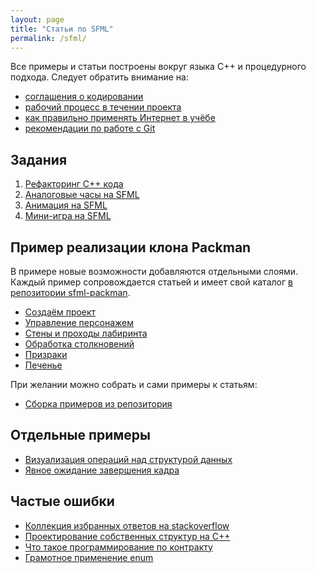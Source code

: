 ```yaml
---
layout: page
title: "Статьи по SFML"
permalink: /sfml/
---
```


Все примеры и статьи построены вокруг языка C++ и процедурного подхода. Следует обратить внимание на:

- [соглашения о кодировании](/sfml/coding_conventions.html)
- [рабочий процесс в течении проекта](/sfml/workflow-knowledge.html)
- [как правильно применять Интернет в учёбе](/sfml/how-to-use-web.html)
- [рекомендации по работе с Git](/sfml/git-workflow.html)

## Задания

 1. [Рефакторинг C++ кода](/sfml/1.1-refactor.html)
 2. [Аналоговые часы на SFML](/sfml/1.2-clocks.html)
 3. [Анимация на SFML](/sfml/1.3-animation.html)
 4. [Мини-игра на SFML](/sfml/1.4-minigames.html)

## Пример реализации клона Packman

В примере новые возможности добавляются отдельными слоями. Каждый пример сопровождается статьей и имеет свой каталог [в репозитории sfml-packman](https://github.com/ps-group/sfml-packman).

- [Создаём проект](/packman/1.html)
- [Управление персонажем](/packman/2.html)
- [Стены и проходы лабиринта](/packman/3.html)
- [Обработка столкновений](/packman/4.html)
- [Призраки](/packman/5.html)
- [Печенье](/packman/6.html)

При желании можно собрать и сами примеры к статьям:

- [Сборка примеров из репозитория](/packman/building_examples.html)

## Отдельные примеры

- [Визуализация операций над структурой данных](/sfml/array-visualization.html)
- [Явное ожидание завершения кадра](/sfml/chronometer.html)

## Частые ошибки

- [Коллекция избранных ответов на stackoverflow](/sfml/stackoverflow-answers.html)
- [Проектирование собственных структур на C++](/sfml/structs-design.html)
- [Что такое программирование по контракту](/sfml/design-by-contract.html)
- [Грамотное применение enum](/sfml/mastering-enums.html)
